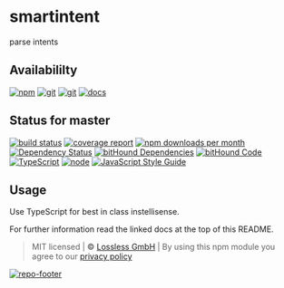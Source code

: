 # smartintent
parse intents

## Availabililty
[![npm](https://pushrocks.gitlab.io/assets/repo-button-npm.svg)](https://www.npmjs.com/package/smartintent)
[![git](https://pushrocks.gitlab.io/assets/repo-button-git.svg)](https://GitLab.com/pushrocks/smartintent)
[![git](https://pushrocks.gitlab.io/assets/repo-button-mirror.svg)](https://github.com/pushrocks/smartintent)
[![docs](https://pushrocks.gitlab.io/assets/repo-button-docs.svg)](https://pushrocks.gitlab.io/smartintent/)

## Status for master
[![build status](https://GitLab.com/pushrocks/smartintent/badges/master/build.svg)](https://GitLab.com/pushrocks/smartintent/commits/master)
[![coverage report](https://GitLab.com/pushrocks/smartintent/badges/master/coverage.svg)](https://GitLab.com/pushrocks/smartintent/commits/master)
[![npm downloads per month](https://img.shields.io/npm/dm/smartintent.svg)](https://www.npmjs.com/package/smartintent)
[![Dependency Status](https://david-dm.org/pushrocks/smartintent.svg)](https://david-dm.org/pushrocks/smartintent)
[![bitHound Dependencies](https://www.bithound.io/github/pushrocks/smartintent/badges/dependencies.svg)](https://www.bithound.io/github/pushrocks/smartintent/master/dependencies/npm)
[![bitHound Code](https://www.bithound.io/github/pushrocks/smartintent/badges/code.svg)](https://www.bithound.io/github/pushrocks/smartintent)
[![TypeScript](https://img.shields.io/badge/TypeScript-2.x-blue.svg)](https://nodejs.org/dist/latest-v6.x/docs/api/)
[![node](https://img.shields.io/badge/node->=%206.x.x-blue.svg)](https://nodejs.org/dist/latest-v6.x/docs/api/)
[![JavaScript Style Guide](https://img.shields.io/badge/code%20style-standard-brightgreen.svg)](http://standardjs.com/)

## Usage
Use TypeScript for best in class instellisense.

For further information read the linked docs at the top of this README.

> MIT licensed | **&copy;** [Lossless GmbH](https://lossless.gmbh)
| By using this npm module you agree to our [privacy policy](https://lossless.gmbH/privacy.html)

[![repo-footer](https://pushrocks.gitlab.io/assets/repo-footer.svg)](https://push.rocks)
